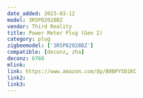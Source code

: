 ```yaml
---
date_added: 2023-03-12
model: 3RSP02028BZ
vendor: Third Reality 
title: Power Meter Plug (Gen 2)
category: plug
zigbeemodel: ['3RSP02028BZ']
compatible: [deconz, zha] 
deconz: 6768
mlink: 
link: https://www.amazon.com/dp/B0BPY5D1KC
link2: 
link3: 
---
```

